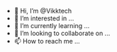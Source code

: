 - 👋 Hi, I’m @Vikktech
- 👀 I’m interested in ...
- 🌱 I’m currently learning ...
- 💞️ I’m looking to collaborate on ...
- 📫 How to reach me ...

<!---
Vikktech/Vikktech is a ✨ special ✨ repository because its `README.md` (this file) appears on your GitHub profile.
You can click the Preview link to take a look at your changes.
--->
